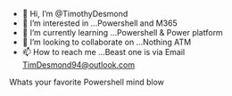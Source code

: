 - 👋 Hi, I’m @TimothyDesmond
- 👀 I’m interested in ...Powershell and M365 
- 🌱 I’m currently learning ...Powershell & Power platform
- 💞️ I’m looking to collaborate on ...Nothing ATM
- 📫 How to reach me ...Beast one is via Email TimDesmond94@outlook.com

Whats your favorite Powershell mind blow
